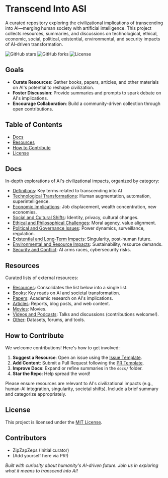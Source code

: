 # Transcend Into ASI

A curated repository exploring the civilizational implications of transcending into AI—merging human society with artificial intelligence. This project collects resources, summaries, and discussions on technological, ethical, economic, social, political, existential, environmental, and security impacts of AI-driven transformation.

![GitHub stars](https://img.shields.io/github/stars/ZipZapZeps/transcend-into-asi)
![GitHub forks](https://img.shields.io/github/forks/ZipZapZeps/transcend-into-asi)
![License](https://img.shields.io/github/license/ZipZapZeps/transcend-into-asi)

## Goals
- **Curate Resources**: Gather books, papers, articles, and other materials on AI's potential to reshape civilization.
- **Foster Discussion**: Provide summaries and prompts to spark debate on AI's implications.
- **Encourage Collaboration**: Build a community-driven collection through open contributions.

## Table of Contents
- [Docs](#docs)
- [Resources](#resources)
- [How to Contribute](#how-to-contribute)
- [License](#license)

## Docs
In-depth explorations of AI's civilizational impacts, organized by category:
- [Definitions](docs/Definitions.md): Key terms related to transcending into AI
- [Technological Transformations](docs/Technological.md): Human augmentation, automation, superintelligence.
- [Economic Implications](docs/Economic.md): Job displacement, wealth concentration, new economies.
- [Social and Cultural Shifts](docs/Social-cultural.md): Identity, privacy, cultural changes.
- [Ethical and Philosophical Challenges](docs/Ethical-philosophical.md): Moral agency, value alignment.
- [Political and Governance Issues](docs/Political-governance.md): Power dynamics, surveillance, regulation.
- [Existential and Long-Term Impacts](docs/Existential-longterm.md): Singularity, post-human future.
- [Environmental and Resource Impacts](docs/Environmental-resource.md): Sustainability, resource demands.
- [Security and Conflict](docs/Security-conflict.md): AI arms races, cybersecurity risks.

## Resources
Curated lists of external resources:
- [Resources](resources/Resources.md): Consolidates the list below into a single list.
- [Books](resources/Books.md): Key reads on AI and societal transformation.
- [Papers](resources/Papers.md): Academic research on AI's implications.
- [Articles](resources/Articles.md): Reports, blog posts, and web content.
- [Movies](resources/Movies.md): Movies.
- [Videos and Podcasts](resources/Videos-podcasts.md): Talks and discussions (contributions welcome!).
- [Other](resources/Other.md): Datasets, forums, and tools.

## How to Contribute
We welcome contributions! Here's how to get involved:
1. **Suggest a Resource**: Open an issue using the [Issue Template](contrib/Issue_template.md).
2. **Add Content**: Submit a Pull Request following the [PR Template](contrib/PR_template.md).
3. **Improve Docs**: Expand or refine summaries in the `docs/` folder.
4. **Star the Repo**: Help spread the word!

Please ensure resources are relevant to AI's civilizational impacts (e.g., human-AI integration, singularity, societal shifts). Include a brief summary and categorize appropriately.

## License
This project is licensed under the [MIT License](LICENSE).

## Contributors
- ZipZapZeps (Initial curator)
- (Add yourself here via PR!)

*Built with curiosity about humanity's AI-driven future. Join us in exploring what it means to transcend into AI!*